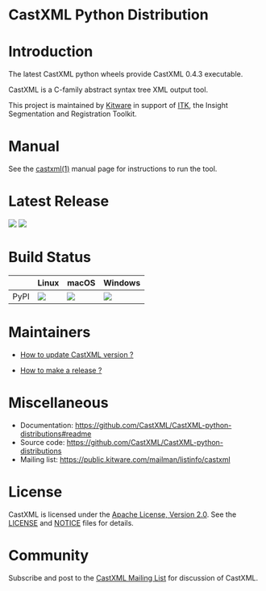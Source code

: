 # CastXML Python Distribution

Introduction
============

The latest CastXML python wheels provide CastXML 0.4.3 executable.

CastXML is a C-family abstract syntax tree XML output tool.

This project is maintained by [Kitware][kitware] in support of [ITK][itk],
the Insight Segmentation and Registration Toolkit.

[kitware]: https://www.kitware.com/
[itk]: https://itk.org/

Manual
======

See the [castxml(1)][manual] manual page for instructions to run the tool.

[manual]: https://github.com/CastXML/CastXML/blob/master/doc/manual/castxml.1.rst#castxml1

Latest Release
==============

[![][pypi-version-img]][pypi] [![][pypi-download-img]][pypi]

[pypi-version-img]: https://img.shields.io/pypi/v/castxml.svg
[pypi-download-img]: https://img.shields.io/badge/downloads-0%20total-green.svg
[pypi]: https://pypi.python.org/pypi/castxml

Build Status
============

|      | Linux | macOS | Windows  |
|------|-------|-------|----------|
| PyPI | [![][ci-status-linux-img]][ci-status-linux] | [![][ci-status-macos-img]][ci-status-macos] | [![][ci-status-win-img]][ci-status-win] |

[ci-status-linux-img]: https://circleci.com/gh/CastXML/CastXML-python-distributions.svg?style=shield
[ci-status-linux]: https://circleci.com/gh/CastXML/CastXML-python-distributions

[ci-status-macos-img]: https://travis-ci.org/CastXML/CastXML-python-distributions.svg?branch=master
[ci-status-macos]: https://travis-ci.org/CastXML/CastXML-python-distributions

[ci-status-win-img]: https://ci.appveyor.com/api/projects/status/56orbr008wcgjyr4?svg=true
[ci-status-win]: https://ci.appveyor.com/project/CastXML/CastXML-python-distributions/branch/master

Maintainers
===========

* [How to update CastXML version ?](https://github.com/CastXML/CastXML-python-distributions/blob/master/docs/update_castxml_version.rst)

* [How to make a release ?](https://github.com/CastXML/CastXML-python-distributions/blob/master/docs/make_a_release.rst)

Miscellaneous
=============

* Documentation: https://github.com/CastXML/CastXML-python-distributions#readme
* Source code: https://github.com/CastXML/CastXML-python-distributions
* Mailing list: https://public.kitware.com/mailman/listinfo/castxml

License
=======

CastXML is licensed under the [Apache License, Version 2.0][apache-license-2.0].
See the [LICENSE][license] and [NOTICE][notice] files for details.

[apache-license-2.0]: https://www.apache.org/licenses/LICENSE-2.0
[license]: https://github.com/CastXML/CastXML/blob/master/LICENSE
[notice]: https://raw.githubusercontent.com/CastXML/CastXML/master/NOTICE

Community
=========

Subscribe and post to the [CastXML Mailing List][mailing-list] for discussion of CastXML.

[mailing-list]: https://public.kitware.com/mailman/listinfo/castxml
